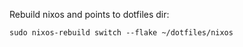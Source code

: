 Rebuild nixos and points to dotfiles dir:

```
sudo nixos-rebuild switch --flake ~/dotfiles/nixos
```

